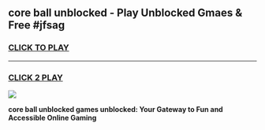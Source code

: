 
## core ball unblocked - Play Unblocked Gmaes & Free #jfsag
<h3>
<a href="https://news.freeplayer.one?title=core_ball_unblocked&ref=03M">CLICK TO PLAY</a></h3>
<hr>

<h3>
<a href="https://news.freeplayer.one?title=core_ball_unblocked&ref=03M">CLICK 2 PLAY</a>
  
</h3>

<a href="https://news.freeplayer.one?title=core_ball_unblocked&ref=03M"><img src="https://clearcache.store/games.png"></a>


**core ball unblocked games unblocked: Your Gateway to Fun and Accessible Online Gaming**
